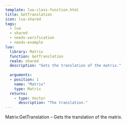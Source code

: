 ```yaml
---
template: lua-class-function.html
title: GetTranslation
icon: lua-shared
tags:
  - lua
  - shared
  - needs-verification
  - needs-example
lua:
  library: Matrix
  function: GetTranslation
  realm: shared
  description: "Gets the translation of the matrix."
  
  arguments:
  - position: 1
    name: "Matrix"
    type: Matrix
  returns:
    - type: Vector
      description: "The translation."
---
```


<div class="lua__search__keywords">
Matrix:GetTranslation &#x2013; Gets the translation of the matrix.
</div>
